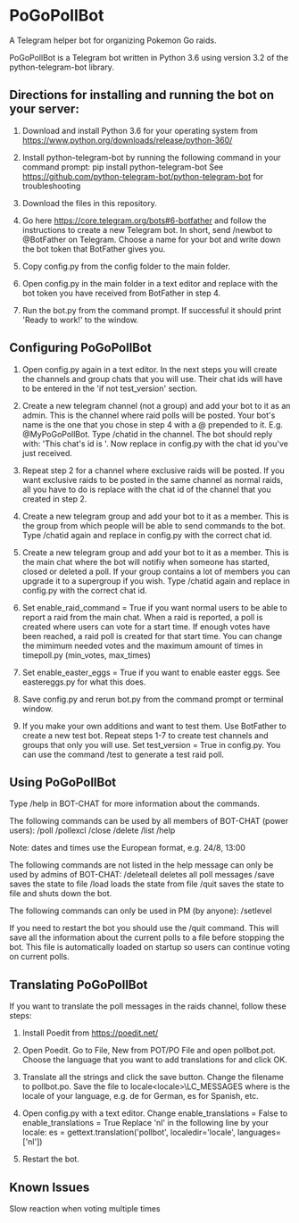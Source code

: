 # PoGoPollBot

A Telegram helper bot for organizing Pokemon Go raids.

PoGoPollBot is a Telegram bot written in Python 3.6 using version 3.2 of the python-telegram-bot library.



## Directions for installing and running the bot on your server:

1. Download and install Python 3.6 for your operating system from https://www.python.org/downloads/release/python-360/

2. Install python-telegram-bot by running the following command in your command prompt:
     pip install python-telegram-bot
   See https://github.com/python-telegram-bot/python-telegram-bot for troubleshooting
   
3. Download the files in this repository.

4. Go here https://core.telegram.org/bots#6-botfather and follow the instructions to create a new Telegram bot.
   In short, send /newbot to @BotFather on Telegram. Choose a name for your bot and write down the bot token that BotFather gives you.
   
5. Copy config.py from the config folder to the main folder.

6. Open config.py in the main folder in a text editor and replace <YOUR-BOT-TOKEN-HERE> with the bot token you have
   received from BotFather in step 4.

7. Run the bot.py from the command prompt.
   If successful it should print 'Ready to work!' to the window.



## Configuring PoGoPollBot

1. Open config.py again in a text editor.
   In the next steps you will create the channels and group chats that you will use.
   Their chat ids will have to be entered in the 'if not test_version' section.
   
2. Create a new telegram channel (not a group) and add your bot to it as an admin.
   This is the channel where raid polls will be posted.
   Your bot's name is the one that you chose in step 4 with a @ prepended to it. E.g. @MyPoGoPollBot.
   Type /chatid in the channel. The bot should reply with: 'This chat's id is <YOUR-CHAT-ID>'.
   Now replace <RAIDS-CHANNEL-ID> in config.py with the chat id you've just received.
   
3. Repeat step 2 for a channel where exclusive raids will be posted.
   If you want exclusive raids to be posted in the same channel as normal raids, all you have to do is
   replace <EXCLUSIVE-RAIDS-CHANNEL-ID> with the chat id of the channel that you created in step 2.

4. Create a new telegram group and add your bot to it as a member.
   This is the group from which people will be able to send commands to the bot.
   Type /chatid again and replace <BOT-CHAT-ID> in config.py with the correct chat id.
   
5. Create a new telegram group and add your bot to it as a member.
   This is the main chat where the bot will notifiy when someone has started, closed or deleted a poll.
   If your group contains a lot of members you can upgrade it to a supergroup if you wish.
   Type /chatid again and replace <MAIN-CHAT-ID> in config.py with the correct chat id.

5. Set enable_raid_command = True if you want normal users to be able to report a raid from the main chat.
   When a raid is reported, a poll is created where users can vote for a start time.
   If enough votes have been reached, a raid poll is created for that start time.
   You can change the mimimum needed votes and the maximum amount of times in timepoll.py (min_votes, max_times)

6. Set enable_easter_eggs = True if you want to enable easter eggs. See eastereggs.py for what this does.

7. Save config.py and rerun bot.py from the command prompt or terminal window.

8. If you make your own additions and want to test them.
    Use BotFather to create a new test bot.
    Repeat steps 1-7 to create test channels and groups that only you will use.
    Set test_version = True in config.py.
    You can use the command /test to generate a test raid poll.


## Using PoGoPollBot

Type /help in BOT-CHAT for more information about the commands.

The following commands can be used by all members of BOT-CHAT (power users):
   /poll <raid-boss> <start-time> <location>
   /pollexcl <raid-boss> <start-date> <start-time> <location>
   /close <id>
   /delete <id>
   /list
   /help

Note: dates and times use the European format, e.g. 24/8, 13:00


The following commands are not listed in the help message can only be used by admins of BOT-CHAT:
   /deleteall      deletes all poll messages
   /save           saves the state to file
   /load           loads the state from file
   /quit           saves the state to file and shuts down the bot.


The following commands can only be used in PM (by anyone):
   /setlevel <level>

    
If you need to restart the bot you should use the /quit command.
This will save all the information about the current polls to a file before stopping the bot.
This file is automatically loaded on startup so users can continue voting on current polls.



## Translating PoGoPollBot

If you want to translate the poll messages in the raids channel, follow these steps:

1. Install Poedit from https://poedit.net/

2. Open Poedit. Go to File, New from POT/PO File and open pollbot.pot.
   Choose the language that you want to add translations for and click OK.
   
3. Translate all the strings and click the save button.
   Change the filename to pollbot.po.
   Save the file to locale\<locale>\LC_MESSAGES where <locale> is the locale of your language, e.g. de for German, es for Spanish, etc.
   
4. Open config.py with a text editor.
   Change enable_translations = False to enable_translations = True
   Replace 'nl' in the following line by your locale:
       es = gettext.translation('pollbot', localedir='locale', languages=['nl'])
   
5. Restart the bot.



## Known Issues

Slow reaction when voting multiple times